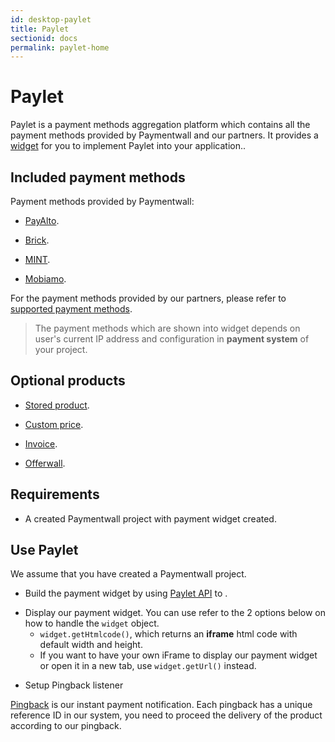 ```yaml
---
id: desktop-paylet
title: Paylet
sectionid: docs
permalink: paylet-home
---
```


# Paylet

Paylet is a payment methods aggregation platform which contains all the payment methods provided by Paymentwall and our partners. It provides a [widget](/paylet/widget) for you to implement Paylet into your application..

## Included payment methods

Payment methods provided by Paymentwall:

* [PayAlto](/direct/payalto-home).

* [Brick](/direct/brick-home).

* [MINT](/direct/mint-home).

* [Mobiamo](/direct/mobiamo-home).

For the payment methods provided by our partners, please refer to [supported payment methods](https://www.paymentwall.com/payment-methods).

> The payment methods which are shown into widget depends on user's current IP address and configuration in **payment system** of your project.

## Optional products

* [Stored product](/paylet/stored-products).

* [Custom price](/paylet/custom-price).

* [Invoice](/paylet/invoice).

* [Offerwall](/paylet/offerwall-home).

## Requirements

* A created Paymentwall project with payment widget created.

## Use Paylet

We assume that you have created a Paymentwall project.

* Build the payment widget by using [Paylet API](/API-Reference#section-paylet-stored) to . 

+ Display our payment widget. You can use refer to the 2 options below on how to handle the ```widget``` object.
    - ```widget.getHtmlcode()```, which returns an **iframe** html code with default width and height. 
    - If you want to have your own iFrame to display our payment widget or open it in a new tab, use ```widget.getUrl()``` instead.

* Setup Pingback listener

[Pingback](/default-pingback) is our instant payment notification. Each pingback has a unique reference ID in our system, you need to proceed the delivery of the product according to our pingback.